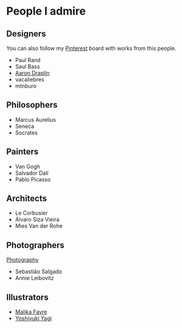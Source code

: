 # People I admire

## Designers

You can also follow my [Pinterest](https://www.pinterest.pt/rubrodc/people-i-love/) board with works from this people.

* Paul Rand
* Saul Bass
* [Aaron Draplin](http://draplin.com/)
* vacaliebres
* mtnburo

## Philosophers

* Marcus Aurelius
* Seneca
* Socrates

## Painters

* Van Gogh
* Salvador Dalí
* Pablo Picasso

## Architects

* Le Corbusier
* Álvaro Siza Vieira
* Mies Van der Rohe

## Photographers

[Photography](https://github.com/rubrodc/ruben-2.0/tree/d4dba5bf66729cd5cf886a73802b07e628424a9b/everything-i-know/sharing/photography.md)

* Sebastião Salgado
* Annie Leibovitz

## Illustrators

* [Malika Favre](https://www.malikafavre.com/)
* [Yoshiyuki Yagi](https://dribbble.com/y_designs)

